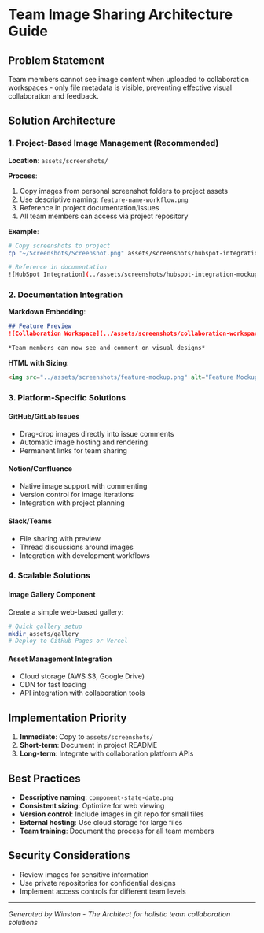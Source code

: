 # Team Image Sharing Architecture Guide

## Problem Statement
Team members cannot see image content when uploaded to collaboration workspaces - only file metadata is visible, preventing effective visual collaboration and feedback.

## Solution Architecture

### 1. Project-Based Image Management (Recommended)

**Location**: `assets/screenshots/`

**Process**:
1. Copy images from personal screenshot folders to project assets
2. Use descriptive naming: `feature-name-workflow.png`
3. Reference in project documentation/issues
4. All team members can access via project repository

**Example**:
```bash
# Copy screenshots to project
cp "~/Screenshots/Screenshot.png" assets/screenshots/hubspot-integration-mockup.png

# Reference in documentation
![HubSpot Integration](../assets/screenshots/hubspot-integration-mockup.png)
```

### 2. Documentation Integration

**Markdown Embedding**:
```markdown
## Feature Preview
![Collaboration Workspace](../assets/screenshots/collaboration-workspace.png)

*Team members can now see and comment on visual designs*
```

**HTML with Sizing**:
```html
<img src="../assets/screenshots/feature-mockup.png" alt="Feature Mockup" width="600">
```

### 3. Platform-Specific Solutions

#### GitHub/GitLab Issues
- Drag-drop images directly into issue comments
- Automatic image hosting and rendering
- Permanent links for team sharing

#### Notion/Confluence
- Native image support with commenting
- Version control for image iterations
- Integration with project planning

#### Slack/Teams
- File sharing with preview
- Thread discussions around images
- Integration with development workflows

### 4. Scalable Solutions

#### Image Gallery Component
Create a simple web-based gallery:

```bash
# Quick gallery setup
mkdir assets/gallery
# Deploy to GitHub Pages or Vercel
```

#### Asset Management Integration
- Cloud storage (AWS S3, Google Drive)
- CDN for fast loading
- API integration with collaboration tools

## Implementation Priority

1. **Immediate**: Copy to `assets/screenshots/`
2. **Short-term**: Document in project README
3. **Long-term**: Integrate with collaboration platform APIs

## Best Practices

- **Descriptive naming**: `component-state-date.png`
- **Consistent sizing**: Optimize for web viewing
- **Version control**: Include images in git repo for small files
- **External hosting**: Use cloud storage for large files
- **Team training**: Document the process for all team members

## Security Considerations

- Review images for sensitive information
- Use private repositories for confidential designs
- Implement access controls for different team levels

---
*Generated by Winston - The Architect for holistic team collaboration solutions*